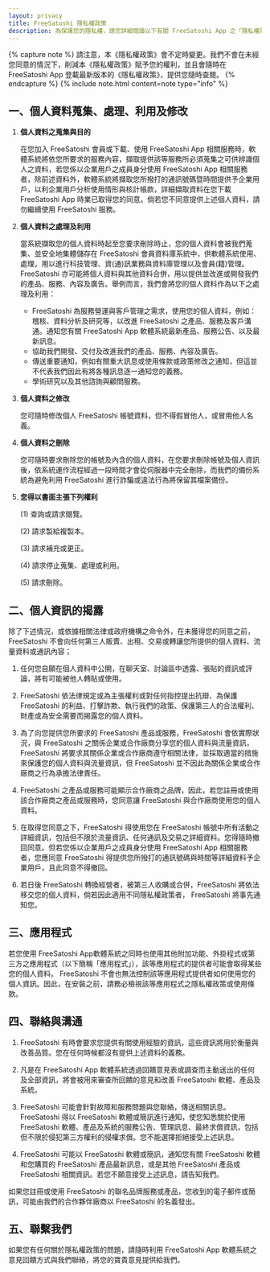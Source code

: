 ```yaml
---
layout: privacy
title: FreeSatoshi 隱私權政策
description: 為保護您的隱私權，請您詳細閱讀以下有關 FreeSatoshi App 之「隱私權政策」。
---
```


{% capture note %}
請注意，本《隱私權政策》會不定時變更。我們不會在未經您同意的情況下，削減本《隱私權政策》賦予您的權利，並且會隨時在 FreeSatoshi App 登載最新版本的《隱私權政策》，提供您隨時查閱。
{% endcapture %}
{% include note.html content=note type="info" %}

## 一、個人資料蒐集、處理、利用及修改

1. **個人資料之蒐集與目的**

   在您加入 FreeSatoshi 會員或下載、使用 FreeSatoshi App 相關服務時，軟體系統將依您所要求的服務內容，擷取提供該等服務所必須蒐集之可供辨識個人之資料，若您係以企業用戶之成員身分使用 FreeSatoshi App 相關服務者，除前述資料外，軟體系統將擷取您所撥打的通訊號碼暨時間提供予企業用戶，以利企業用戶分析使用情形與核計帳款，詳細擷取資料在您下載 FreeSatoshi App 時業已取得您的同意。倘若您不同意提供上述個人資料，請勿繼續使用 FreeSatoshi 服務。

2. **個人資料之處理及利用**

   當系統擷取您的個人資料時起至您要求刪除時止，您的個人資料會被我們蒐集、並安全地集體儲存在 FreeSatoshi 會員資料庫系統中，供軟體系統使用、處理，用以進行科技管理、資(通)訊業務與資料庫管理以及會員(籍)管理。FreeSatoshi 亦可能將個人資料與其他資料合併，用以提供並改進或開發我們的產品、服務、內容及廣告。舉例而言，我們會將您的個人資料作為以下之處理及利用：

      - FreeSatoshi 為服務營運與客戶管理之需求，使用您的個人資料，例如：稽核、資料分析及研究等，以改進 FreeSatoshi 之產品、服務及客戶溝通。通知您有關 FreeSatoshi App 軟體系統最新產品、服務公告、以及最新訊息。
      - 協助我們開發、交付及改進我們的產品、服務、內容及廣告。
      - 傳送重要通知，例如有關重大訊息或使用條款或政策修改之通知，但這並不代表我們因此有將各種訊息逐一通知您的義務。
      - 學術研究以及其他諮詢與顧問服務。


3. **個人資料之修改**

   您可隨時修改個人 FreeSatoshi 帳號資料，但不得假冒他人，或冒用他人名義。

4. **個人資料之刪除**

   您可隨時要求刪除您的帳號及內含的個人資料，在您要求刪除帳號及個人資訊後，依系統運作流程經過一段時間才會從伺服器中完全刪除，而我們的備份系統為避免利用 FreeSatoshi 進行詐騙或違法行為將保留其檔案備份。

5. **您得以書面主張下列權利**

   (1) 查詢或請求閱覽。

   (2) 請求製給複製本。

   (3) 請求補充或更正。

   (4) 請求停止蒐集、處理或利用。

   (5) 請求刪除。

## 二、個人資訊的揭露

除了下述情況，或依據相關法律或政府機構之命令外，在未獲得您的同意之前，FreeSatoshi 不會向任何第三人販賣、出租、交易或轉讓您所提供的個人資料、流量資料或通訊內容；

1. 任何您自願在個人資料中公開，在聊天室、討論區中透露、張貼的資訊或評論，將有可能被他人轉貼或使用。

2. FreeSatoshi 依法律規定或為主張權利或對任何指控提出抗辯、為保護 FreeSatoshi 的利益、打擊詐欺、執行我們的政策、保護第三人的合法權利、財產或為安全需要而揭露您的個人資料。

3. 為了向您提供您所要求的 FreeSatoshi 產品或服務，FreeSatoshi 會依實際狀況，與 FreeSatoshi 之關係企業或合作廠商分享您的個人資料與流量資訊，FreeSatoshi 將要求其關係企業或合作廠商遵守相關法律，並採取適當的措施來保護您的個人資料與流量資訊，但 FreeSatoshi 並不因此為關係企業或合作廠商之行為承擔法律責任。

4. FreeSatoshi 之產品或服務可能顯示合作廠商之品牌，因此，若您註冊或使用該合作廠商之產品或服務時，您同意讓 FreeSatoshi 與合作廠商使用您的個人資料。

5. 在取得您同意之下，FreeSatoshi 得使用您在 FreeSatoshi 帳號中所有活動之詳細資訊，包括但不限於流量資訊、任何通訊及交易之詳細資料。您得隨時撤回同意。但若您係以企業用戶之成員身分使用 FreeSatoshi App 相關服務者，您應同意 FreeSatoshi 得提供您所撥打的通訊號碼與時間等詳細資料予企業用戶，且此同意不得撤回。

6. 若日後 FreeSatoshi 轉換經營者，被第三人收購或合併，FreeSatoshi 將依法移交您的個人資料，倘若因此適用不同隱私權政策者， FreeSatoshi 將事先通知您。

## 三、應用程式

若您使用 FreeSatoshi App軟體系統之同時也使用其他附加功能、外掛程式或第三方之應用程式（以下簡稱「應用程式」），該等應用程式的提供者可能會取得某些您的個人資料。 FreeSatoshi 不會也無法控制該等應用程式提供者如何使用您的個人資訊。因此，在安裝之前，請務必檢視該等應用程式之隱私權政策或使用條款。

## 四、聯絡與溝通

1. FreeSatoshi 有時會要求您提供有關使用經驗的資訊，這些資訊將用於衡量與改善品質。您在任何時候都沒有提供上述資料的義務。

2. 凡是在 FreeSatoshi App 軟體系統透過回饋意見表或調查而主動送出的任何及全部資訊，將會被用來審查所回饋的意見和改善 FreeSatoshi 軟體、產品及系統。

3. FreeSatoshi 可能會針對故障和服務問題與您聯絡，傳送相關訊息。FreeSatoshi 得以 FreeSatoshi 軟體或簡訊進行通知，使您知悉關於使用 FreeSatoshi 軟體、產品及系統的服務公告、管理訊息、最終求償資訊，包括但不限於侵犯第三方權利的侵權求償。您不能選擇拒絕接受上述訊息。

4. FreeSatoshi 可能以 FreeSatoshi 軟體或簡訊，通知您有關 FreeSatoshi 軟體和您購買的 FreeSatoshi 產品最新訊息，或是其他 FreeSatoshi 產品或 FreeSatoshi 相關資訊。若您不願意接受上述訊息，請告知我們。

如果您註冊或使用 FreeSatoshi 的聯名品牌服務或產品，您收到的電子郵件或簡訊，可能由我們的合作夥伴廠商以 FreeSatoshi 的名義發出。

## 五、聯繫我們

如果您有任何關於隱私權政策的問題，請隨時利用 FreeSatoshi App 軟體系統之意見回饋方式與我們聯絡，將您的寶貴意見提供給我們。
